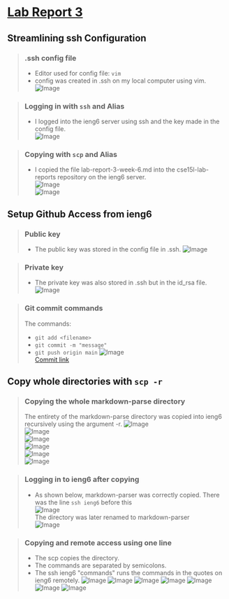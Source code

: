 # [Lab Report 3](lab-report-3-week-6.html)

## __Streamlining ssh Configuration__
> ### .ssh config file  
> * Editor used for config file: ```vim```  
> * config was created in .ssh on my local computer using vim.  
> ![Image](./Lab3Images/VimEditingConfig.png)  

> ### Logging in with ```ssh``` and Alias  
> * I logged into the ieng6 server using ssh and the key made in the config file.  
> ![Image](./Lab3Images/LoggingInWithAlias.png)  

> ### Copying with ```scp``` and Alias  
> * I copied the file lab-report-3-week-6.md into the cse15l-lab-reports repository on the ieng6 server.  
> ![Image](./Lab3Images/CopySingleFile.png)  
> ![Image](./Lab3Images/lsAfterCopy.png)  

## __Setup Github Access from ieng6__  
> ### Public key  
> * The public key was stored in the config file in .ssh.
> ![Image](./Lab3Images/publicKey(config%20file).png)  

> ### Private key  
> * The private key was also stored in .ssh but in the id_rsa file.
> ![Image](./Lab3Images/privateKeyLocation.png)  

> ### Git commit commands  
> The commands:
> * ```git add <filename>```
> * ```git commit -m "message"```
> * ```git push origin main```
> ![Image](./Lab3Images/ManualCommitIeng6.png)  
> [Commit link](https://github.com/katieki/markdown-parser/commit/4e539a32e220d8cecb0b332e780dfc0d0095c679)  
## __Copy whole directories with ```scp -r```__  
> ### Copying the whole markdown-parse directory  
> The entirety of the markdown-parse directory was copied into ieng6 recursively using the argument -r.
> ![Image](./Lab3Images/copyDir1.png)  
> ![Image](./Lab3Images/copyDir2.png)  
> ![Image](./Lab3Images/copyDir3.png)  
> ![Image](./Lab3Images/copyDir4.png)  
> ![Image](./Lab3Images/copyDir5.png)  
> ![Image](./Lab3Images/copyDir6.png)  

> ### Logging in to ieng6 after copying  
> * As shown below, markdown-parser was correctly copied.
> There was the line ```ssh ieng6``` before this  
> ![Image](./Lab3Images/copyDir7.png)  
> The directory was later renamed to markdown-parser  
> ![Image](./Lab3Images/RunningMarkdownParseFromIeng6.png)

> ### Copying and remote access using one line
> * The scp copies the directory.
> * The commands are separated by semicolons.
> * The ssh ieng6 "commands" runs the commands in the quotes on ieng6 remotely.
> ![Image](./Lab3Images/RemoteOneLineCopy%26Access1.png)
> ![Image](./Lab3Images/RemoteOneLineCopy%26Access2.png)
> ![Image](./Lab3Images/RemoteOneLineCopy%26Access3.png)
> ![Image](./Lab3Images/RemoteOneLineCopy%26Access4.png)
> ![Image](./Lab3Images/RemoteOneLineCopy%26Access5.png)
> ![Image](./Lab3Images/RemoteOneLineCopy%26Access6.png)
> ![Image](./Lab3Images/RemoteOneLineCopy%26Access7.png)